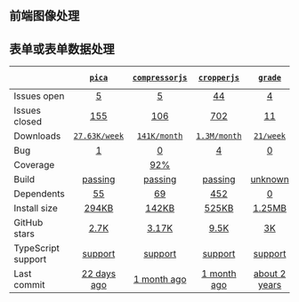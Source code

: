 ## 前端图像处理
## 表单或表单数据处理
|   | [`pica`][b0] | [`compressorjs`][r0] | [`cropperjs`][n0] | [`grade`][k0] | [`merge-images`][a0] |
|---|:---:|:---:|:----:|:----:|:----:|
| Issues open           | [5][IO1] | [5][IO2] | [44][IO3] | [4][IO4] | [19][IO5] |
| Issues closed         | [155][IC1] | [106][IC2] | [702][IC3] | [11][IC4] | [29][IC5] |
| Downloads             | [`27.63K/week`][DL1] | [`141K/month`][DL2] | [`1.3M/month`][DL3] | [`21/week`][DL4] | [`87K/month`][DL5] |
| Bug              | [1][bug1] | [0][bug2] | [4][bug3] | [0][bug4] | [0][bug5] |
| Coverage              |  | [92%][cover2] |  |  | [93%][cover5] |
| Build                 | [passing][bd1] | [passing][bd2] | [passing][bd3] | [unknown][bd4] | [passing][bd5] |
| Dependents            | [55][dep1] | [69][dep2] | [452][dep3] | [0][dep4] | [22][dep5] |
| Install size          | [294KB][IS1] | [142KB][IS2] | [525KB][IS3] | [1.25MB][IS4] | [22.1KB][IS5] |
| GitHub stars          | [2.7K][stars1] | [3.17K][stars2] | [9.5K][stars3] | [3K][stars4] | [1.2K][stars5] |
| TypeScript support    | [support][TS1] | [support][TS2] | [support][TS3] | [support][TS4] | [support][TS5] |
| Last commit           | [22 days ago][commits1] | [1 month ago][commits2] | [1 month ago][commits3] | [about 2 years][commits4] | [1 year ago][commits5] |

[b0]: https://github.com/nodeca/pica
[r0]: https://github.com/fengyuanchen/compressorjs
[n0]: https://github.com/fengyuanchen/cropperjs
[k0]: https://github.com/benhowdle89/grade
[a0]: https://github.com/lukechilds/merge-images

[IO1]: https://github.com/nodeca/pica/issues
[IO2]: https://github.com/fengyuanchen/compressorjs/issues
[IO3]: https://github.com/fengyuanchen/cropperjs/issues
[IO4]: https://github.com/benhowdle89/grade/issues
[IO5]: https://github.com/lukechilds/merge-images/issues
[IC1]: https://github.com/nodeca/pica/issues
[IC2]: https://github.com/fengyuanchen/compressorjs/issues
[IC3]: https://github.com/fengyuanchen/cropperjs/issues
[IC4]: https://github.com/benhowdle89/grade/issues
[IC5]: https://github.com/lukechilds/merge-images/issues

[DL1]: https://www.npmjs.com/package/pica
[DL2]: https://www.npmjs.com/package/compressorjs
[DL3]: https://www.npmjs.com/package/cropperjs
[DL4]: https://www.npmjs.com/package/grade
[DL5]: https://www.npmjs.com/package/merge-images

[bd1]: https://www.travis-ci.org/github/nodeca/pica
[bd2]: https://travis-ci.org/github/fengyuanchen/compressorjs
[bd3]: https://travis-ci.org/github/fengyuanchen/cropperjs
[bd4]: https://www.travis-ci.org/github/benhowdle89/grade
[bd5]: https://travis-ci.org/github/lukechilds/merge-images

[bug1]: https://github.com/nodeca/pica/issues?q=is%3Aopen+is%3Aissue+label%3Abug
[bug2]: https://github.com/fengyuanchen/compressorjs/issues?q=is%3Aopen+is%3Aissue+label%3Abug
[bug3]: https://github.com/fengyuanchen/cropperjs/issues?q=is%3Aopen+is%3Aissue+label%3Abug
[bug4]: https://github.com/benhowdle89/grade/issues?q=is%3Aopen+is%3Aissue+label%3Abug
[bug5]: https://github.com/lukechilds/merge-images/issues?q=is%3Aopen+is%3Aissue+label%3Abug

[cover2]: https://app.codecov.io/gh/fengyuanchen/compressorjs
[cover5]: https://coveralls.io/github/lukechilds/merge-images?branch=master

[dep1]: https://www.npmjs.com/package/pica
[dep2]: https://www.npmjs.com/package/compressorjs
[dep3]: https://www.npmjs.com/package/cropperjs
[dep4]: https://www.npmjs.com/package/grade
[dep5]: https://www.npmjs.com/package/merge-images

[IS1]: https://packagephobia.com/result?p=pica
[IS2]: https://packagephobia.com/result?p=compressorjs
[IS3]: https://packagephobia.com/result?p=cropperjs
[IS4]: https://packagephobia.com/result?p=grade
[IS5]: https://packagephobia.com/result?p=merge-images

[stars1]: https://github.com/nodeca/pica/stargazers
[stars2]: https://github.com/fengyuanchen/compressorjs/stargazers
[stars3]: https://github.com/fengyuanchen/cropperjs/stargazers
[stars4]: https://github.com/benhowdle89/grade/stargazers
[stars5]: https://github.com/lukechilds/merge-images/stargazers

[TS1]: https://www.npmjs.com/package/@types/pica
[TS2]: https://github.com/fengyuanchen/compressorjs/search?l=TypeScript
[TS3]: https://github.com/formium/formik/search?l=typescript
[TS4]: https://github.com/final-form/react-final-form/search?l=typescript
[TS5]: https://www.npmjs.com/package/formsy-react

[commits1]: https://github.com/nodeca/pica/commits
[commits2]: https://github.com/fengyuanchen/compressorjs/commits
[commits3]: https://github.com/fengyuanchen/cropperjs/commits
[commits4]: https://github.com/benhowdle89/grade/commits
[commits5]: https://github.com/lukechilds/merge-images/commits
